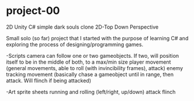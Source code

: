 # project-00
2D Unity C# simple dark souls clone
2D-Top Down Perspective

Small solo (so far) project that I started with the purpose of learning C# and exploring the process of 
 designing/programming games.
 
 -Scripts
  camera can follow one or two gameobjects. If two, will position itself to be in the middle of both, to a max/min size
  player movement (general movements, able to roll (with invincibility frames), attack)
  enemy tracking movement (basically chase a gameobject until in range, then attack. Will flinch if being attacked)
  
 -Art
  sprite sheets
    running and rolling (left/right, up/down)
    attack
    flinch
